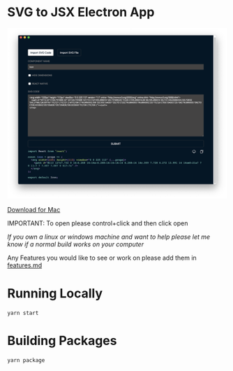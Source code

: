 # SVG to JSX Electron App

<p align="center">
<img src="./images/app.png" />
</p>

[Download for Mac](https://github.com/SaraVieira/svg-to-jsx-electron/releases/download/v0.0.1/SVG.to.JSX.zip)

IMPORTANT: To open please control+click and then click open

_If you own a linux or windows machine and want to help please let me know if a normal build works on your computer_

Any Features you would like to see or work on please add them in [features.md](./features.md)

# Running Locally

```
yarn start
```

# Building Packages

```
yarn package
```
